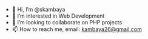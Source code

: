 - 👋 Hi, I’m @skambaya
- 👀 I’m interested in Web Development
- 💞️ I’m looking to collaborate on PHP projects
- 📫 How to reach me, email: kambaya26@gmail.com
<!---
skambaya/skambaya is a ✨ special ✨ repository because its `README.md` (this file) appears on your GitHub profile.
You can click the Preview link to take a look at your changes.
--->

